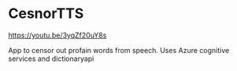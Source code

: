 # CesnorTTS

https://youtu.be/3yqZf20uY8s

App to censor out profain words from speech. Uses Azure cognitive services and dictionaryapi

